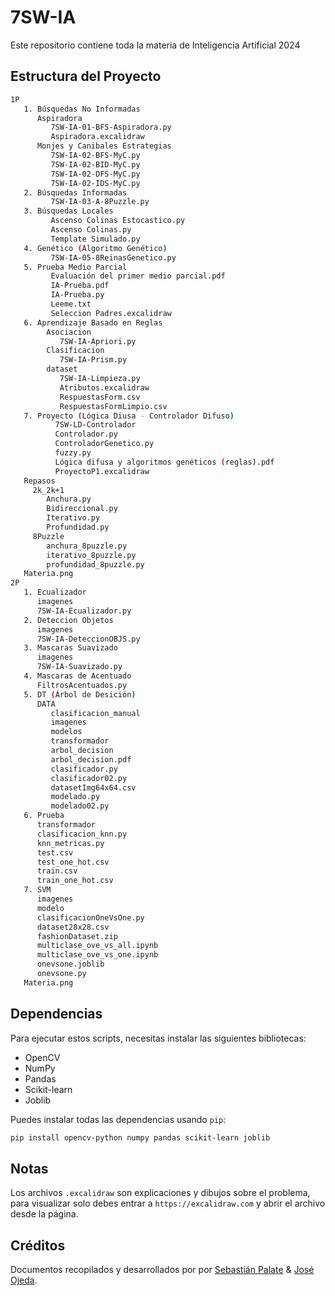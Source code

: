 # 7SW-IA
Este repositorio contiene toda la materia de Inteligencia Artificial 2024

## Estructura del Proyecto

```bash
1P
   1. Búsquedas No Informadas
      Aspiradora
         7SW-IA-01-BFS-Aspiradora.py
         Aspiradora.excalidraw
      Monjes y Canibales Estrategias
         7SW-IA-02-BFS-MyC.py
         7SW-IA-02-BID-MyC.py
         7SW-IA-02-DFS-MyC.py
         7SW-IA-02-IDS-MyC.py
   2. Búsquedas Informadas
         7SW-IA-03-A-8Puzzle.py
   3. Búsquedas Locales
         Ascenso Colinas Estocastico.py
         Ascenso Colinas.py
         Template Simulado.py
   4. Genético (Algoritmo Genético)
         7SW-IA-05-8ReinasGenetico.py
   5. Prueba Medio Parcial
         Evaluación del primer medio parcial.pdf
         IA-Prueba.pdf
         IA-Prueba.py
         Leeme.txt
         Seleccion Padres.excalidraw
   6. Aprendizaje Basado en Reglas
        Asociacion
           7SW-IA-Apriori.py
        Clasificacion
           7SW-IA-Prism.py
        dataset
           7SW-IA-Limpieza.py
           Atributos.excalidraw
           RespuestasForm.csv
           RespuestasFormLimpio.csv
   7. Proyecto (Lógica Diusa - Controlador Difuso)
          7SW-LD-Controlador
          Controlador.py
          ControladorGenetico.py
          fuzzy.py
          Lógica difusa y algoritmos genéticos (reglas).pdf
          ProyectoP1.excalidraw
   Repasos
     2k_2k+1
        Anchura.py
        Bidireccional.py
        Iterativo.py
        Profundidad.py
     8Puzzle
        anchura_8puzzle.py
        iterativo_8puzzle.py
        profundidad_8puzzle.py
   Materia.png
2P
   1. Ecualizador
      imagenes
      7SW-IA-Ecualizador.py
   2. Deteccion Objetos
      imagenes
      7SW-IA-DeteccionOBJS.py
   3. Mascaras Suavizado
      imagenes
      7SW-IA-Suavizado.py
   4. Mascaras de Acentuado
      FiltrosAcentuados.py
   5. DT (Árbol de Desición)
      DATA
         clasificacion_manual
         imagenes
         modelos
         transformador
         arbol_decision
         arbol_decision.pdf
         clasificador.py
         clasificador02.py
         datasetImg64x64.csv
         modelado.py
         modelado02.py
   6. Prueba
      transformador
      clasificacion_knn.py
      knn_metricas.py
      test.csv
      test_one_hot.csv
      train.csv
      train_one_hot.csv
   7. SVM
      imagenes
      modelo
      clasificacionOneVsOne.py
      dataset28x28.csv
      fashionDataset.zip
      multiclase_ove_vs_all.ipynb
      multiclase_ove_vs_one.ipynb
      onevsone.joblib
      onevsone.py
   Materia.png
```
## Dependencias

Para ejecutar estos scripts, necesitas instalar las siguientes bibliotecas:

- OpenCV
- NumPy
- Pandas
- Scikit-learn
- Joblib

Puedes instalar todas las dependencias usando `pip`:

```bash
pip install opencv-python numpy pandas scikit-learn joblib
```
## Notas 
Los archivos `.excalidraw` son explicaciones y dibujos sobre el problema, para visualizar solo debes entrar a `https://excalidraw.com` y abrir el archivo desde la página. 

## Créditos
Documentos recopilados y desarrollados por por [Sebastián Palate](https://github.com/sebasPalate) & [José Ojeda](https://github.com/jojeda5171).
